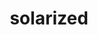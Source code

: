 ---
title: solarized
slug: solarized
github_link: https://github.com/erikzaadi/solarized-octopress-theme
description: ''
---